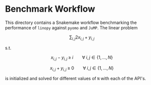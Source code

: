 # Benchmark Workflow


This directory contains a Snakemake workflow benchmarking the performance of `linopy` against `pyomo` and `JuMP`. The linear problem


<p><span class="math display">∑<sub><em>i</em>, <em>j</em></sub>2<em>x</em><sub><em>i</em>, <em>j</em></sub> + <em>y</em><sub><em>i</em>, <em>j</em></sub></span></p>

s.t.

<span class="math display"><em>x</em><sub><em>i</em>, <em>j</em></sub> − <em>y</em><sub><em>i</em>, <em>j</em></sub> ≥ <em>i</em>   ∀ <em>i</em>, <em>j</em> ∈ {1, ..., <em>N</em>}</span>

<span class="math display"><em>x</em><sub><em>i</em>, <em>j</em></sub> + <em>y</em><sub><em>i</em>, <em>j</em></sub> ≥ 0   ∀ <em>i</em>, <em>j</em> ∈ {1, ..., <em>N</em>}</span></p>

is initialized and solved for different values of `N` with each of the API's.
